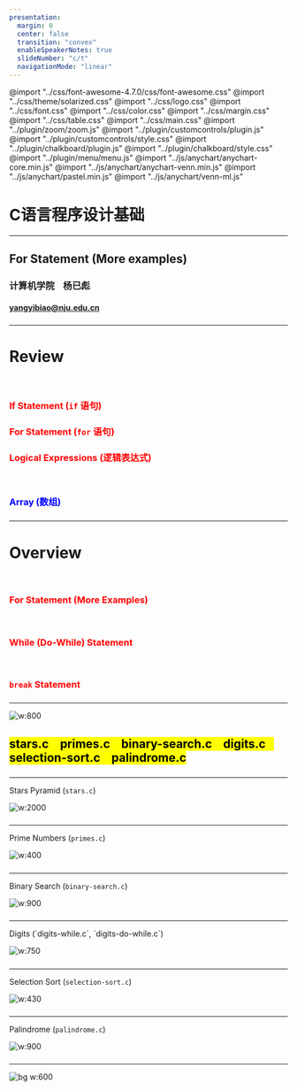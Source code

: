 ```yaml
---
presentation:
  margin: 0
  center: false
  transition: "convex"
  enableSpeakerNotes: true
  slideNumber: "c/t"
  navigationMode: "linear"
---
```


@import "../css/font-awesome-4.7.0/css/font-awesome.css"
@import "../css/theme/solarized.css"
@import "../css/logo.css"
@import "../css/font.css"
@import "../css/color.css"
@import "../css/margin.css"
@import "../css/table.css"
@import "../css/main.css"
@import "../plugin/zoom/zoom.js"
@import "../plugin/customcontrols/plugin.js"
@import "../plugin/customcontrols/style.css"
@import "../plugin/chalkboard/plugin.js"
@import "../plugin/chalkboard/style.css"
@import "../plugin/menu/menu.js"
@import "../js/anychart/anychart-core.min.js"
@import "../js/anychart/anychart-venn.min.js"
@import "../js/anychart/pastel.min.js"
@import "../js/anychart/venn-ml.js"



<!-- slide data-notes="" -->


<div class="bottom20"></div>

# C语言程序设计基础

<hr class="width50 center">

## For Statement (More examples)

<div class="bottom8"></div>

### 计算机学院 &nbsp;&nbsp; 杨已彪

#### [yangyibiao@nju.edu.cn](yangyibiao@nju.edu.cn)


<!-- slide vertical=true data-notes="" -->


##### 

---
# Review
<br>

<font color = red>

### If Statement (`if` 语句)
### For Statement (`for` 语句)
### Logical Expressions (逻辑表达式)
</font>
<br>

### <font color = blue>Array (数组)</font>

<!-- slide vertical=true data-notes="" -->


##### 

---
# Overview
<br>

<font color = red>

### For Statement (More Examples)
<br>

### While (Do-While) Statement
<br>

### `break` Statement
</font>

<!-- slide vertical=true data-notes="" -->


##### 

---

![w:800](figs/lets-code.jpeg)

## <mark>stars.c &ensp; primes.c &ensp; binary-search.c &ensp; digits.c &ensp; selection-sort.c &ensp; palindrome.c</mark>

<!-- slide vertical=true data-notes="" -->


##### 

---

Stars Pyramid (`stars.c`)

![w:2000](figs/stars.jpg)



<!-- slide vertical=true data-notes="" -->


##### 

---

Prime Numbers (`primes.c`)

![w:400](figs/prime.jpg)



<!-- slide vertical=true data-notes="" -->


##### 

---

Binary Search (`binary-search.c`)

![w:900](figs/binary-search-mario.png)

<!-- slide vertical=true data-notes="" -->



##### 

---

<!-- fit --> Digits (`digits-while.c`, `digits-do-while.c`)

![w:750](figs/digits.jpg)




<!-- slide vertical=true data-notes="" -->

##### 

---

Selection Sort (`selection-sort.c`)

![w:430](figs/selection-sort.png)

<!-- slide vertical=true data-notes="" -->


##### 

---
Palindrome (`palindrome.c`)

![w:900](figs/palindrome.png)



<!-- slide vertical=true data-notes="" -->


##### 

---
![bg w:600](figs/see-you.jpeg)
